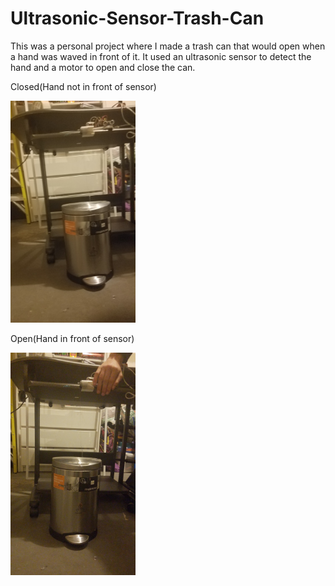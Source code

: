# Ultrasonic-Sensor-Trash-Can
This was a personal project where I made a trash can that would open when a hand was waved in front of it. It used an ultrasonic sensor to detect the hand and a motor to open and close the can.



Closed(Hand not in front of sensor)

<img src="hand.jpg" alt="drawing" width="200"/>


Open(Hand in front of sensor)

<img src="noHand.jpg" alt="drawing" width="200"/>


